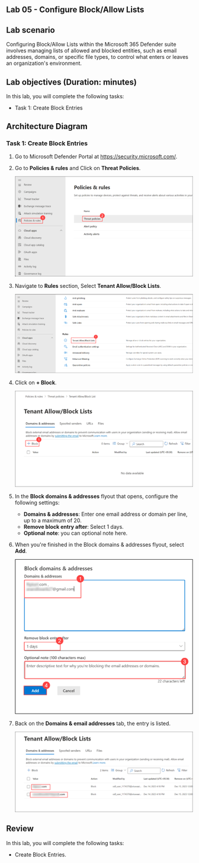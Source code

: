 ## Lab 05 - Configure Block/Allow Lists

## Lab scenario


Configuring Block/Allow Lists within the Microsoft 365 Defender suite involves managing lists of allowed and blocked entities, such as email addresses, domains, or specific file types, to control what enters or leaves an organization's environment.

## Lab objectives (Duration: minutes)


In this lab, you will complete the following tasks:
- Task 1: Create Block Entries

## Architecture Diagram

### Task 1: Create Block Entries

1. Go to Microsoft Defender Portal at https://security.microsoft.com/.

1. Go to **Policies & rules** and Click on **Threat Policies**.

   ![Picture 1](../Media/image_9.png)

1. Navigate to **Rules** section, Select **Tenant Allow/Block Lists**.

   ![Picture 1](../Media/image_10.png)

1. Click on **+ Block**.

   ![Picture 1](../Media/image_11.png)

1. In the **Block domains & addresses** flyout that opens, configure the following settings:
   - **Domains & addresses**: Enter one email address or domain per line, up to a maximum of 20.
   - **Remove block entry after**: Select 1 days.
   - **Optional note**: you can optional note here.

1. When you're finished in the Block domains & addresses flyout, select **Add**.

   ![Picture 1](../Media/image_12.png)

1. Back on the **Domains & email addresses** tab, the entry is listed.

   ![Picture 1](../Media/image_13.png)

## Review
In this lab, you will complete the following tasks:
- Create Block Entries.
